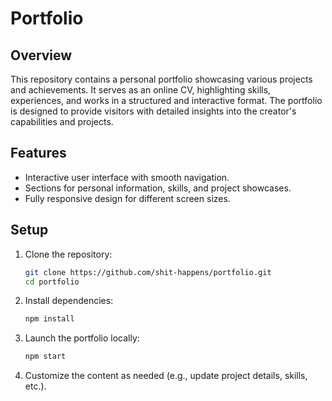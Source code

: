# Portfolio

## Overview
This repository contains a personal portfolio showcasing various projects and achievements. It serves as an online CV, highlighting skills, experiences, and works in a structured and interactive format. The portfolio is designed to provide visitors with detailed insights into the creator's capabilities and projects.

## Features
- Interactive user interface with smooth navigation.
- Sections for personal information, skills, and project showcases.
- Fully responsive design for different screen sizes.

## Setup

1. Clone the repository:
   ```bash
   git clone https://github.com/shit-happens/portfolio.git
   cd portfolio
   ```

2. Install dependencies:
   ```bash
   npm install
   ```

3. Launch the portfolio locally:
   ```bash
   npm start
   ```

4. Customize the content as needed (e.g., update project details, skills, etc.).
